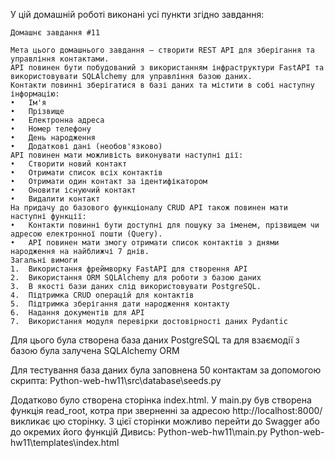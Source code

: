 У цій домашній роботі виконані усі пункти згідно завдання:

    Домашнє завдання #11
    
    Мета цього домашнього завдання — створити REST API для зберігання та управління контактами. 
    API повинен бути побудований з використанням інфраструктури FastAPI та використовувати SQLAlchemy для управління базою даних.
    Контакти повинні зберігатися в базі даних та містити в собі наступну інформацію:
    •	Ім'я
    •	Прізвище
    •	Електронна адреса
    •	Номер телефону
    •	День народження
    •	Додаткові дані (необов'язково)
    API повинен мати можливість виконувати наступні дії:
    •	Створити новий контакт
    •	Отримати список всіх контактів
    •	Отримати один контакт за ідентифікатором
    •	Оновити існуючий контакт
    •	Видалити контакт
    На придачу до базового функціоналу CRUD API також повинен мати наступні функції:
    •	Контакти повинні бути доступні для пошуку за іменем, прізвищем чи адресою електронної пошти (Query).
    •	API повинен мати змогу отримати список контактів з днями народження на найближчі 7 днів.
    Загальні вимоги
    1.	Використання фреймворку FastAPI для створення API
    2.	Використання ORM SQLAlchemy для роботи з базою даних
    3.	В якості бази даних слід використовувати PostgreSQL.
    4.	Підтримка CRUD операцій для контактів
    5.	Підтримка зберігання дати народження контакту
    6.	Надання документів для API
    7.	Використання модуля перевірки достовірності даних Pydantic
   
Для цього була створена база даних PostgreSQL та для взаємодії з базою була залучена SQLAlchemy ORM

Для тестування база даних була заповнена 50 контактам за допомогою скрипта:
Python-web-hw11\src\database\seeds.py 

Додатково було створена сторінка index.html. У main.py був створена функція read_root, котра при зверненні за адресою http://localhost:8000/ викликає цю сторінку.
З цієї сторінки можливо перейти до Swagger або до окремих його функцій Дивись:
Python-web-hw11\main.py
Python-web-hw11\templates\index.html
